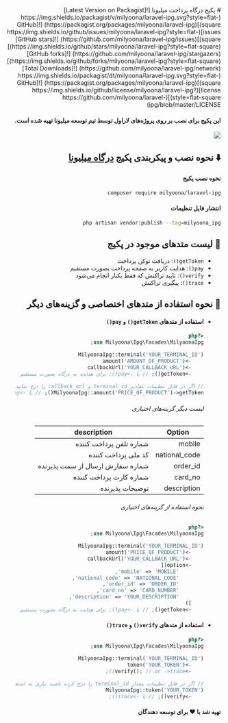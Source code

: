 <div dir="rtl">
# پکیج درگاه پرداخت میلیونا
[![Latest Version on Packagist](https://img.shields.io/packagist/v/milyoona/laravel-ipg.svg?style=flat-square)](https://packagist.org/packages/milyoona/laravel-ipg)
[![GitHub issues](https://img.shields.io/github/issues/milyoona/laravel-ipg?style=flat-square)](https://github.com/milyoona/laravel-ipg/issues)
[![GitHub stars](https://img.shields.io/github/stars/milyoona/laravel-ipg?style=flat-square)](https://github.com/milyoona/laravel-ipg/stargazers)
[![GitHub forks](https://img.shields.io/github/forks/milyoona/laravel-ipg?style=flat-square)](https://github.com/milyoona/laravel-ipg/network)
[![Total Downloads](https://img.shields.io/packagist/dt/milyoona/laravel-ipg.svg?style=flat-square)](https://packagist.org/packages/milyoona/laravel-ipg)
[![GitHub license](https://img.shields.io/github/license/milyoona/laravel-ipg?style=flat-square)](https://github.com/milyoona/laravel-ipg/blob/master/LICENSE)

#### این پکیج برای نصب بر روی پروژه‌های لاراول توسط تیم توسعه میلیونا تهیه شده است.
<p><img src="https://s19.picofile.com/file/8437672584/laravel_ipg.png?raw=true"></p>

## <g-emoji class="g-emoji" alias="arrow_down" fallback-src="https://github.githubassets.com/images/icons/emoji/unicode/2b07.png">⬇️</g-emoji> نحوه نصب و پیکربندی پکیج [درگاه میلیونا](https://github.com/milyoona/ipg)

#### نحوه نصب پکیج
```bash
composer require milyoona/laravel-ipg
```
#### انتشار فایل تنظیمات

```bash
php artisan vendor:publish --tag=milyoona_ipg
```

## <g-emoji class="g-emoji" alias="gem" fallback-src="https://github.githubassets.com/images/icons/emoji/unicode/1f48e.png">💎</g-emoji> لیست متدهای موجود در پکیج
- <code>getToken()</code>: دریافت توکن پرداخت
- <code>pay()</code>: هدایت کاربر به صفحه پرداخت بصورت مستقیم
- <code>verify()</code>: تایید تراکنش که فقط یکبار انجام می‌شود
- <code>trace()</code>: پیگیری تراکنش

## <g-emoji class="g-emoji" alias="book" fallback-src="https://github.githubassets.com/images/icons/emoji/unicode/1f4d6.png">📖</g-emoji> نحوه استفاده از متدهای اختصاصی و گزینه‌های دیگر

- #### استفاده از متدهای <code>getToken()</code> و <code>pay()</code>
    ```php
    <?php
    use Milyoona\Ipg\Facades\MilyoonaIpg;
    
    MilyoonaIpg::terminal('YOUR_TERMINAL_ID')
        ->amount('AMOUNT_OF_PRODUCT')
        ->callbackUrl('YOUR_CALLBACK_URL')
        ->getToken(); // یا ->pay(); برای هدایت به درگاه بصورت مستقیم
            
    // اگر در فایل تنظیمات مقادیر terminal_id و callback_url را درج نمایید نیازی به نوشتن آنها در درخواست‌ها نیست
    MilyoonaIpg::amount('PRICE_OF_PRODUCT')->getToken(); // یا ->pay(); برای هدایت به درگاه بصورت مستقیم
    ```
    ###### لیست دیگر گزینه‌های اختیاری
    | Option  | description |
    | ------------- | ------------- |
    | mobile  | شماره تلفن پرداخت کننده  |
    | national_code  | کد ملی پرداخت کننده  |
    | order_id  | شماره سفارش ارسال از سمت پذیرنده  |
    | card_no  | شماره کارت پرداخت کننده|
    | description  | توضیحات پذیرنده  |
    
    ###### نحوه استفاده از گزینه‌های اختیاری
    ```php
    <?php
    use Milyoona\Ipg\Facades\MilyoonaIpg;
    
    MilyoonaIpg::terminal('YOUR_TERMINAL_ID')
        ->amount('PRICE_OF_PRODUCT')
        ->callbackUrl('YOUR_CALLBACK_URL')
        ->option([
            'mobile' => 'MOBILE',
            'national_code' => 'NATIONAL_CODE',
            'order_id' => 'ORDER_ID',
            'card_no' => 'CARD_NUMBER',
            'description' => 'YOUR_DESCRIPTION',
        ])
        ->getToken(); // یا ->pay(); برای هدایت به درگاه بصورت مستقیم
    ```

- #### استفاده از متدهای <code>verify()</code> و <code>trace()</code>
    ```php
    <?php
    use Milyoona\Ipg\Facades\MilyoonaIpg;
    
    MilyoonaIpg::terminal('YOUR_TERMINAL_ID')
        ->token('YOUR_TOKEN')
        ->verify(); // or ->trace();
        
    // اگر در فایل تنظیمات مقدار terminal_id را درج کرده باشید نیازی به استفاده از متد آن نیست
    MilyoonaIpg::token('YOUR_TOKEN')
        ->verify(); // یا ->trace();
    ```
  
#### تهیه شد با :heart: برای توسعه دهندگان
</div>